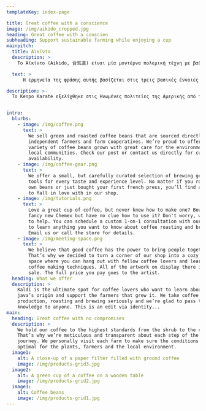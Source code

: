 ```yaml
---
templateKey: index-page

title: Great coffee with a conscience
image: /img/aikido_cropped.jpg
heading: Great coffee with a conscien
subheading: Support sustainable farming while enjoying a cup
mainpitch:
  title: Aϊκίντο
  description: >
    Το Αϊκίντο (Aikido, 合気道) είναι μία μοντέρνα πολεμική τέχνη με βαθιές ρίζες. Με μία φράση, θα την περιγράφαμε ως «ο δρόμος της αρμονικής ενέργειας».

  text: >
      Η ερμηνεία της φράσης αυτής βασίζεται στις τρεις βασικές έννοιες που την απαρτίζουν:

description: >-
  Το Kenpo Karate εξελίχθηκε στις Ηνωμένες πολιτείες της Αμερικής από τον Ed Parker, ο οποίος χαρακτηρίζεται ως ο «πατέρας του Αμερικάνικου Karate».


intro:
  blurbs:
    - image: /img/coffee.png
      text: >
        We sell green and roasted coffee beans that are sourced directly from
        independent farmers and farm cooperatives. We’re proud to offer a
        variety of coffee beans grown with great care for the environment and
        local communities. Check our post or contact us directly for current
        availability.
    - image: /img/coffee-gear.png
      text: >
        We offer a small, but carefully curated selection of brewing gear and
        tools for every taste and experience level. No matter if you roast your
        own beans or just bought your first french press, you’ll find a gadget
        to fall in love with in our shop.
    - image: /img/tutorials.png
      text: >
        Love a great cup of coffee, but never knew how to make one? Bought a
        fancy new Chemex but have no clue how to use it? Don't worry, we’re here
        to help. You can schedule a custom 1-on-1 consultation with our baristas
        to learn anything you want to know about coffee roasting and brewing.
        Email us or call the store for details.
    - image: /img/meeting-space.png
      text: >
        We believe that good coffee has the power to bring people together.
        That’s why we decided to turn a corner of our shop into a cozy meeting
        space where you can hang out with fellow coffee lovers and learn about
        coffee making techniques. All of the artwork on display there is for
        sale. The full price you pay goes to the artist.
  heading: What we offer
  description: >
    Kaldi is the ultimate spot for coffee lovers who want to learn about their
    java’s origin and support the farmers that grew it. We take coffee
    production, roasting and brewing seriously and we’re glad to pass that
    knowledge to anyone. This is an edit via identity...
main:
  heading: Great coffee with no compromises
  description: >
    We hold our coffee to the highest standards from the shrub to the cup.
    That’s why we’re meticulous and transparent about each step of the coffee’s
    journey. We personally visit each farm to make sure the conditions are
    optimal for the plants, farmers and the local environment.
  image1:
    alt: A close-up of a paper filter filled with ground coffee
    image: /img/products-grid3.jpg
  image2:
    alt: A green cup of a coffee on a wooden table
    image: /img/products-grid2.jpg
  image3:
    alt: Coffee beans
    image: /img/products-grid1.jpg
---
```

